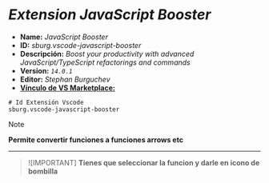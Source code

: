 <!-- Autor: Daniel Benjamin Perez Morales -->
<!-- GitHub: https://github.com/DanielPerezMoralesDev13 -->
<!-- Correo electrónico: danielperezdev@proton.me -->

# ***Extension JavaScript Booster***

- **Name:** *JavaScript Booster*
- **ID:** *sburg.vscode-javascript-booster*
- **Descripción:** *Boost your productivity with advanced JavaScript/TypeScript refactorings and commands*
- **Version:** *`14.0.1`*
- **Editor:** *Stephan Burguchev*
- **[Vínculo de VS Marketplace:](https://marketplace.visualstudio.com/items?itemName=sburg.vscode-javascript-booster "https://marketplace.visualstudio.com/items?itemName=sburg.vscode-javascript-booster")**

```plaintext
# Id Extensión Vscode
sburg.vscode-javascript-booster
```

> [!NOTE]
> **Permite convertir funciones a funciones arrows etc**

---

> ![IMPORTANT]
> **Tienes que seleccionar la funcion y darle en icono de bombilla**

